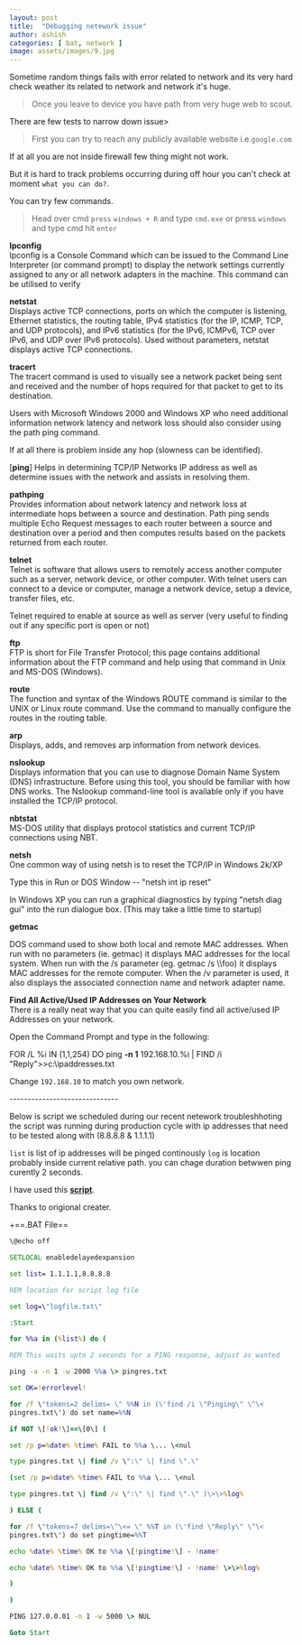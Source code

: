 ```yaml
---
layout: post
title:  "Debugging netework issue"
author: ashish
categories: [ bat, network ]
image: assets/images/9.jpg
---
```

Sometime random things fails with error related to network and its very hard check weather its related to network and network it's huge.

>Once you leave to device you have path from very huge web to scout.

There are few tests to narrow down issue\>

>First you can try to reach any publicly available website i.e.`google.com`

If at all you are not inside firewall few thing might not work.

But it is hard to track problems occurring during off hour you can't check at moment `what you can do?`.

You can try few commands.

>Head over cmd `press` `windows + R` and type `cmd.exe` or press `windows` and type cmd hit `enter`

**Ipconfig**\
Ipconfig is a Console Command which can be issued to the Command Line
Interpreter (or command prompt) to display the network settings
currently assigned to any or all network adapters in the machine. This
command can be utilised to verify

**netstat**\
Displays active TCP connections, ports on which the computer is
listening, Ethernet statistics,
the routing table, IPv4
statistics (for the IP, ICMP, TCP, and UDP protocols), and IPv6
statistics (for the IPv6, ICMPv6, TCP over IPv6, and UDP over IPv6
protocols). Used without parameters, netstat displays active TCP
connections.

**tracert**\
The tracert command is used to visually see a network packet being sent
and received and the number of hops required for that packet to get to
its destination.

Users with Microsoft Windows 2000 and Windows XP who need additional
information network latency and network loss should also consider using
the path ping command.

If at all there is problem inside any hop (slowness can be identified).

[**ping**]
Helps in determining TCP/IP Networks IP address as well as determine
issues with the network and assists in resolving them.

**pathping**\
Provides information about network latency and network loss at
intermediate hops between a source and destination. Path ping sends
multiple Echo Request messages to each router between a source and
destination over a period and then computes results based on the packets
returned from each router.

**telnet**\
Telnet is software that allows users to remotely access another computer
such as a server, network device, or other computer. With telnet users
can connect to a device or computer, manage a network device, setup a
device, transfer files, etc.

Telnet required to enable at source as well as server (very useful to
finding out if any specific port is open or not)

**ftp**\
FTP is short for File Transfer Protocol; this page contains additional
information about the FTP command and help using that command in Unix
and MS-DOS (Windows).

**route**\
The function and syntax of the Windows ROUTE command is similar to the
UNIX or Linux route command. Use the command to manually configure the
routes in the routing table.

**arp**\
Displays, adds, and removes arp information from network devices.

**nslookup**\
Displays information that you can use to diagnose Domain Name System
(DNS) infrastructure. Before using this tool, you should be familiar
with how DNS works. The Nslookup command-line tool is available only if
you have installed the TCP/IP protocol.

**nbtstat**\
MS-DOS utility that displays protocol statistics and current TCP/IP
connections using NBT.

**netsh**\
One common way of using netsh is to reset the TCP/IP in Windows 2k/XP

Type this in Run or DOS Window -- \"netsh int ip reset\"

In Windows XP you can run a graphical diagnostics by typing \"netsh diag
gui\" into the run dialogue box. (This may take a little time to
startup)

**getmac**

DOS command used to show both local and remote MAC addresses. When run
with no parameters (ie. getmac) it displays MAC addresses for the local
system. When run with the /s parameter (eg. getmac /s \\\\foo) it
displays MAC addresses for the remote computer. When the /v parameter is
used, it also displays the associated connection name and network
adapter name.


**Find All Active/Used IP Addresses on Your Network**\
There is a really neat way that you can quite easily find all
active/used IP Addresses on your network.

Open the Command Prompt and type in the following:

FOR /L %i IN (1,1,254) DO ping **-n 1** 192.168.10.%i \| FIND /i
\"Reply\"\>\>c:\\ipaddresses.txt

Change `192.168.10` to match you own network.

\-\-\-\-\-\-\-\-\-\-\-\-\-\-\-\-\-\-\-\-\-\-\-\-\-\-\-\-\--



Below is script we scheduled during our recent netework troubleshhoting
the script was running during production cycle with ip addresses that
need to be tested along with (8.8.8.8 & 1.1.1.1)

`list` is list of ip addresses will be pinged continously 
`log` is location probably inside current relative path.
you can chage duration betwwen ping curently 2 seconds.

I have used this [**script**](http://scripts.dragon-it.co.uk/scripts.nsf/MainFrame?OpenFrameSet&Frame=East&Src=%2Fscripts.nsf%2Fdocs%2Fbatch-ping-list-of-hosts-2!OpenDocument%26AutoFramed).

Thanks to origional creater.

+==.BAT File==

```bat
\@echo off

SETLOCAL enabledelayedexpansion

set list= 1.1.1.1,8.8.8.8

REM location for script log file

set log=\"logfile.txt\"

:Start

for %%a in (%list%) do (

REM This waits upto 2 seconds for a PING response, adjust as wanted

ping -a -n 1 -w 2000 %%a \> pingres.txt

set OK=!errorlevel!

for /f \"tokens=2 delims= \" %%N in (\'find /i \"Pinging\" \^\<
pingres.txt\') do set name=%%N

if NOT \[!ok!\]==\[0\] (

set /p p=%date% %time% FAIL to %%a \... \<nul

type pingres.txt \| find /v \":\" \| find \".\"

(set /p p=%date% %time% FAIL to %%a \... \<nul

type pingres.txt \| find /v \":\" \| find \".\" )\>\>%log%

) ELSE (

for /f \"tokens=7 delims=\^\<= \" %%T in (\'find \"Reply\" \^\<
pingres.txt\') do set pingtime=%%T

echo %date% %time% OK to %%a \[!pingtime!\] - !name!

echo %date% %time% OK to %%a \[!pingtime!\] - !name! \>\>%log%

)

)

PING 127.0.0.01 -n 1 -w 5000 \> NUL

Goto Start
```

